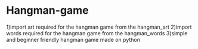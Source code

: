 # Hangman-game
1)import art required for the hangman game from the hangman_art
2)import words required for the hangman game from the hangman_words
3)simple and beginner friendly hangman game made on python
